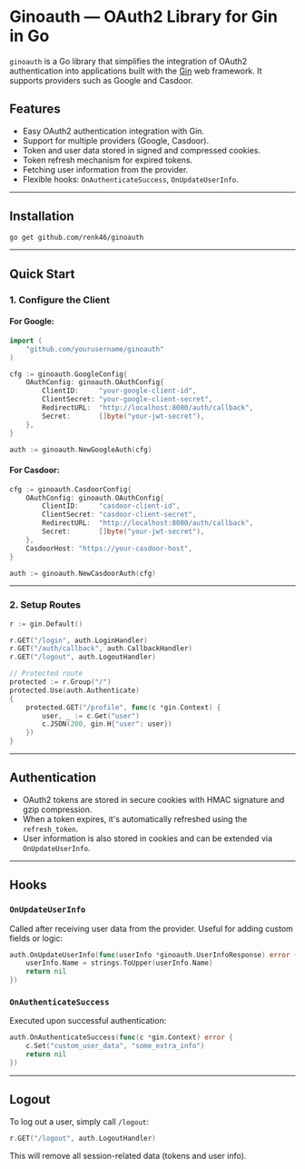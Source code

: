 # Ginoauth — OAuth2 Library for Gin in Go

`ginoauth` is a Go library that simplifies the integration of OAuth2 authentication into applications built with the [Gin](https://github.com/gin-gonic/gin) web framework. It supports providers such as Google and Casdoor.

## Features

- Easy OAuth2 authentication integration with Gin.
- Support for multiple providers (Google, Casdoor).
- Token and user data stored in signed and compressed cookies.
- Token refresh mechanism for expired tokens.
- Fetching user information from the provider.
- Flexible hooks: `OnAuthenticateSuccess`, `OnUpdateUserInfo`.

---

## Installation

```bash
go get github.com/renk46/ginoauth
```

---

## Quick Start

### 1. Configure the Client

#### For Google:
```go
import (
	"github.com/yourusername/ginoauth"
)

cfg := ginoauth.GoogleConfig{
	OAuthConfig: ginoauth.OAuthConfig{
		ClientID:     "your-google-client-id",
		ClientSecret: "your-google-client-secret",
		RedirectURL:  "http://localhost:8080/auth/callback",
		Secret:       []byte("your-jwt-secret"),
	},
}

auth := ginoauth.NewGoogleAuth(cfg)
```

#### For Casdoor:
```go
cfg := ginoauth.CasdoorConfig{
	OAuthConfig: ginoauth.OAuthConfig{
		ClientID:     "casdoor-client-id",
		ClientSecret: "casdoor-client-secret",
		RedirectURL:  "http://localhost:8080/auth/callback",
		Secret:       []byte("your-jwt-secret"),
	},
	CasdoorHost: "https://your-casdoor-host",
}

auth := ginoauth.NewCasdoorAuth(cfg)
```

---

### 2. Setup Routes

```go
r := gin.Default()

r.GET("/login", auth.LoginHandler)
r.GET("/auth/callback", auth.CallbackHandler)
r.GET("/logout", auth.LogoutHandler)

// Protected route
protected := r.Group("/")
protected.Use(auth.Authenticate)
{
	protected.GET("/profile", func(c *gin.Context) {
		user, _ := c.Get("user")
		c.JSON(200, gin.H{"user": user})
	})
}
```

---

## Authentication

- OAuth2 tokens are stored in secure cookies with HMAC signature and gzip compression.
- When a token expires, it's automatically refreshed using the `refresh_token`.
- User information is also stored in cookies and can be extended via `OnUpdateUserInfo`.

---

## Hooks

### `OnUpdateUserInfo`
Called after receiving user data from the provider. Useful for adding custom fields or logic:

```go
auth.OnUpdateUserInfo(func(userInfo *ginoauth.UserInfoResponse) error {
	userInfo.Name = strings.ToUpper(userInfo.Name)
	return nil
})
```

### `OnAuthenticateSuccess`
Executed upon successful authentication:

```go
auth.OnAuthenticateSuccess(func(c *gin.Context) error {
	c.Set("custom_user_data", "some_extra_info")
	return nil
})
```

---

## Logout

To log out a user, simply call `/logout`:

```go
r.GET("/logout", auth.LogoutHandler)
```

This will remove all session-related data (tokens and user info).
